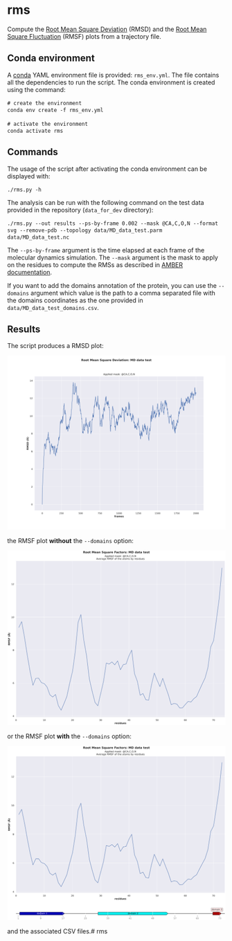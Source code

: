 # rms

Compute the [Root Mean Square Deviation](https://amberhub.chpc.utah.edu/amber-hub/start-here-rmsd-analysis-in-cpptraj/) (RMSD) and the [Root Mean Square Fluctuation](https://amberhub.chpc.utah.edu/atomicfluct-rmsf/) (RMSF) plots from a trajectory file.

## Conda environment

A [conda](https://docs.conda.io/projects/conda/en/latest/index.html) YAML environment file is provided: `rms_env.yml`. The file contains all the dependencies to run the script.
The conda environment is created using the command:
```shell script
# create the environment
conda env create -f rms_env.yml

# activate the environment
conda activate rms
```

## Commands

The usage of the script after activating the conda environment can be displayed with:

```shell script
./rms.py -h
```

The analysis can be run with the following command on the test data provided in the repository (`data_for_dev` directory):
```shell script
./rms.py --out results --ps-by-frame 0.002 --mask @CA,C,O,N --format svg --remove-pdb --topology data/MD_data_test.parm data/MD_data_test.nc
```
The `--ps-by-frame` argument is the time elapsed at each frame of the molecular dynamics simulation.
The `--mask` argument is the mask to apply on the residues to compute the RMSs as described in [AMBER documentation](https://amber-md.github.io/pytraj/latest/atom_mask_selection.html#examples-atom-mask-selection-for-trajectory).

If you want to add the domains annotation of the protein, you can use the `--domains` argument which value is the path to a comma separated file with the domains coordinates as the one provided in `data/MD_data_test_domains.csv`.

## Results

The script produces a RMSD plot:

![RMSD plot](doc/_static/RMSD.svg)

the RMSF plot **without** the `--domains` option:

![RMSF plot](doc/_static/RMSF_without_domains.svg)

or the RMSF plot **with** the `--domains` option:

![RMSF plot](doc/_static/RMSF_with_domains.svg)

and the associated CSV files.# rms
